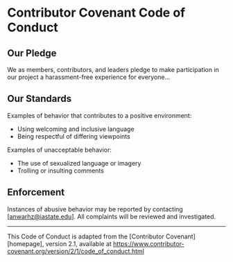 # Contributor Covenant Code of Conduct

## Our Pledge

We as members, contributors, and leaders pledge to make participation in our project a harassment-free experience for everyone...

## Our Standards

Examples of behavior that contributes to a positive environment:

- Using welcoming and inclusive language
- Being respectful of differing viewpoints

Examples of unacceptable behavior:

- The use of sexualized language or imagery
- Trolling or insulting comments

## Enforcement

Instances of abusive behavior may be reported by contacting [anwarhz@iastate.edu]. All complaints will be reviewed and investigated.

---

This Code of Conduct is adapted from the [Contributor Covenant][homepage], version 2.1, available at https://www.contributor-covenant.org/version/2/1/code_of_conduct.html

